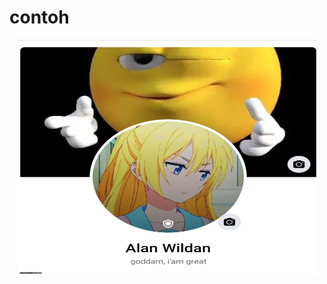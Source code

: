 # contoh
<p align="center">
<img src="lib/contoh.jpg" width="478" height="374.3373493975904" alt="contoh" style="max-width: 478px; background-color: rgb(63, 63, 63);">
</p>
